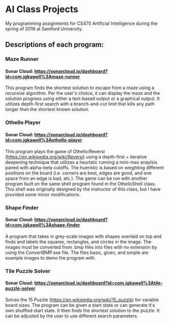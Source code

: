 # AI Class Projects
My programming assignments for CS470 Artificial Intelligence during the spring of 2018 at Samford University.

## Descriptions of each program:

### Maze Runner
#### Sonar Cloud: https://sonarcloud.io/dashboard?id=com.jgkawell%3Amaze-runner
This program finds the shortest solution to escape from a maze using a recursive algorithm. Per the user's choice, it can display the maze and the solution progress using either a text-based output or a graphical output. It utilizes depth-first search with a branch-and-cut limit that kills any path longer than the shortest known solution.

### Othello Player
#### Sonar Cloud: https://sonarcloud.io/dashboard?id=com.jgkawell%3Aothello-player
This program plays the game of Othello/Reversi (https://en.wikipedia.org/wiki/Reversi) using a depth-first + iterative deepening technique that utilizes a heuristic running a mini-max anaylsis paired with alpha-beta cutoffs. The hueristic is based on weighting different positions on the board (i.e. corners are best, edges are good, and one space from an edge is bad, etc.). The game can be run with another program built on the same shell program found in the OthelloShell class. This shell was originally designed by the instructor of this class, but I have provided some minor modifications.

### Shape Finder
#### Sonar Cloud: https://sonarcloud.io/dashboard?id=com.jgkawell%3Ashape-finder
A program that takes in grey-scale images with shapes overlaid on top and finds and labels the squares, rectangles, and circles in the image. The images must be converted from .bmp files into files with no extension by using the ConvertBMP.exe file. The files basic, given, and simple are example images to demo the program with.

### Tile Puzzle Solver
#### Sonar Cloud: https://sonarcloud.io/dashboard?id=com.jgkawell%3Atile-puzzle-solver
Solves the 15 Puzzle (https://en.wikipedia.org/wiki/15_puzzle) for variable board sizes. The program can be given a start state or can generate it's own shuffled start state. It then finds the shortest solution to the puzzle. It can be adjusted by the user to use different search parameters.
